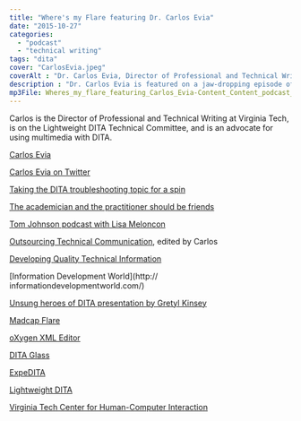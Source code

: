 ```yaml
---
title: "Where's my Flare featuring Dr. Carlos Evia"
date: "2015-10-27"
categories:
  - "podcast"
  - "technical writing"
tags: "dita"
cover: "CarlosEvia.jpeg"
coverAlt : "Dr. Carlos Evia, Director of Professional and Technical Writing at Virginia Tech"
description : "Dr. Carlos Evia is featured on a jaw-dropping episode of the Content Content podcast. We discuss cutting-edge developments in the DITA world, as well as the similarities and differences between academicians and practitioners of technical communication."
mp3File: Wheres_my_flare_featuring_Carlos_Evia-Content_Content_podcast_episode_6.mp3
---
```


Carlos is the Director of Professional and Technical Writing at Virginia Tech, is on the Lightweight DITA Technical Committee, and is an advocate for using multimedia with DITA.


[Carlos Evia](http://carlosevia.com)

[Carlos Evia on Twitter](http://twitter.com/carlosevia)

[Taking the DITA troubleshooting topic for a spin](http://www.scriptorium.com/2015/02/taking-dita-troubleshooting-topic-spin/)

[The academician and the practitioner should be friends](http://techcommgeekmom.com/2015/07/20/oh-the-academian-and-the-practitioner-should-be-friends-engaging-techcomm-professionals/)

[Tom Johnson podcast with Lisa Meloncon](http://idratherbewriting.com/2015/08/10/lisa-meloncon-academic-practitioner-divide-podcast/)

[Outsourcing Technical Communication](http://www.amazon.com/Outsourcing-Technical-Communication-Practices-Communications/dp/0895033348), edited by Carlos

[Developing Quality Technical Information](http://www.amazon.com/Developing-Quality-Technical-Information-Handbook/dp/0131477498)

[Information Development World](http:// informationdevelopmentworld.com/)

[Unsung heroes of DITA presentation by Gretyl Kinsey](http://t.co/FLkoPMsnZz)

[Madcap Flare](http://www.madcapsoftware.com/products/flare/)

[oXygen XML Editor](http://oxygenxml.com)

[DITA Glass](http://www.oxygenxml.com/events/2015/webinar_perceive_everything_as_dita.html)

[ExpeDITA](https://github.com/donrday/expeDITA)

[Lightweight DITA](http://dita.xml.org/blog/lightweight-dita)

[Virginia Tech Center for Human-Computer Interaction](http://www.hci.vt.edu/)
